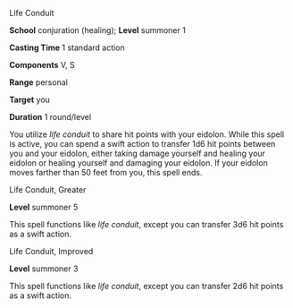 Life Conduit

**School** conjuration (healing); **Level** summoner 1

**Casting Time** 1 standard action

**Components** V, S

**Range** personal

**Target** you

**Duration** 1 round/level

You utilize _life conduit_ to share hit points with your eidolon. While this spell is active, you can spend a swift action to transfer 1d6 hit points between you and your eidolon, either taking damage yourself and healing your eidolon or healing yourself and damaging your eidolon. If your eidolon moves farther than 50 feet from you, this spell ends.

Life Conduit, Greater

**Level** summoner 5

This spell functions like _life conduit_, except you can transfer 3d6 hit points as a swift action.

Life Conduit, Improved

**Level** summoner 3

This spell functions like _life conduit_, except you can transfer 2d6 hit points as a swift action.

